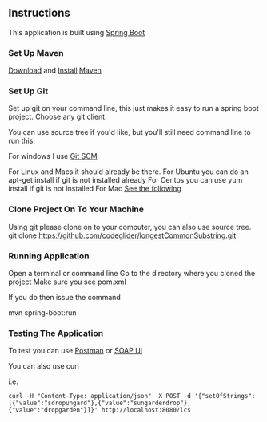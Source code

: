 ## Instructions

This application is built using [Spring Boot](http://projects.spring.io/spring-boot)

### Set Up Maven
[Download](https://maven.apache.org/download.cgi) and [Install](https://maven.apache.org/install.html) [Maven](https://maven.apache.org)

### Set Up Git
Set up git on your command line, this just makes it easy to run a spring boot project.
Choose any git client. 

You can use source tree if you'd like, but you'll still need command line to run this.

For windows I use [Git SCM](https://git-scm.com/)

For Linux and Macs it should already be there.
For Ubuntu you can do an apt-get install if git is not installed already
For Centos you can use yum install if git is not installed
For Mac [See the following](https://git-scm.com/book/en/v2/Getting-Started-Installing-Git)

### Clone Project On To Your Machine
Using git please clone on to your computer, you can also use source tree.
git clone https://github.com/codeglider/longestCommonSubstring.git

### Running Application
Open a terminal or command line
Go to the directory where you cloned the project
Make sure you see pom.xml

If you do then issue the command

mvn spring-boot:run

### Testing The Application
To test you can use [Postman](https://www.getpostman.com) or [SOAP UI](https://www.soapui.org)

You can also use curl

i.e. 

```
curl -H "Content-Type: application/json" -X POST -d '{"setOfStrings":[{"value":"sdropungard"},{"value":"sungarderdrop"},{"value":"dropgarden"}]}' http://localhost:8080/lcs
```


